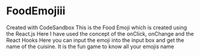 # FoodEmojiii
Created with CodeSandbox
This is the Food Emoji which is created using the React.js
Here I have used the concept of the onClick, onChange and the  React Hooks
Here you can input the emoji into the input box and get the name of the cuisine.
It is the fun game to know all your emojis name

